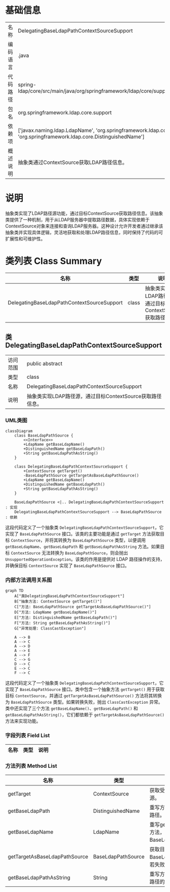 # 基础信息

|      |      |
|------|------|
| 名称 | DelegatingBaseLdapPathContextSourceSupport |
| 编码语言 | .java |
| 代码路径 | spring-ldap/core/src/main/java/org/springframework/ldap/core/support/DelegatingBaseLdapPathContextSourceSupport.java |
| 包名 | org.springframework.ldap.core.support |
| 依赖项 | ['javax.naming.ldap.LdapName', 'org.springframework.ldap.core.ContextSource', 'org.springframework.ldap.core.DistinguishedName'] |
| 概述说明 | 抽象类通过ContextSource获取LDAP路径信息。 |

# 说明

抽象类实现了LDAP路径源功能，通过目标ContextSource获取路径信息。该抽象类提供了一种机制，用于从LDAP服务器中提取路径数据，具体实现依赖于ContextSource对象来连接和查询LDAP服务器。这种设计允许开发者通过继承该抽象类并实现具体逻辑，灵活地获取和处理LDAP路径信息，同时保持了代码的可扩展性和可维护性。

# 类列表 Class Summary

| 名称   | 类型  | 说明 |
|-------|------|-------------|
| DelegatingBaseLdapPathContextSourceSupport | class | 抽象类实现LDAP路径源，通过目标ContextSource获取路径信息。 |



## 类 DelegatingBaseLdapPathContextSourceSupport

|      |      |
|------|------|
| 访问范围 | public abstract |
| 类型 | class |
| 名称 | DelegatingBaseLdapPathContextSourceSupport |
| 说明 | 抽象类实现LDAP路径源，通过目标ContextSource获取路径信息。 |


### UML类图

```mermaid
classDiagram
    class BaseLdapPathSource {
        <<Interface>>
        +LdapName getBaseLdapName()
        +DistinguishedName getBaseLdapPath()
        +String getBaseLdapPathAsString()
    }

    class DelegatingBaseLdapPathContextSourceSupport {
        +ContextSource getTarget()
        -BaseLdapPathSource getTargetAsBaseLdapPathSource()
        +LdapName getBaseLdapName()
        +DistinguishedName getBaseLdapPath()
        +String getBaseLdapPathAsString()
    }

    BaseLdapPathSource <|.. DelegatingBaseLdapPathContextSourceSupport : 实现
    DelegatingBaseLdapPathContextSourceSupport --> BaseLdapPathSource : 依赖
```

这段代码定义了一个抽象类 `DelegatingBaseLdapPathContextSourceSupport`，它实现了 `BaseLdapPathSource` 接口。该类的主要功能是通过 `getTarget` 方法获取目标 `ContextSource`，并将其转换为 `BaseLdapPathSource` 类型，以便调用 `getBaseLdapName`、`getBaseLdapPath` 和 `getBaseLdapPathAsString` 方法。如果目标 `ContextSource` 无法转换为 `BaseLdapPathSource`，则会抛出 `UnsupportedOperationException`。该类的作用是提供对 LDAP 路径操作的支持，并确保目标 `ContextSource` 实现了 `BaseLdapPathSource` 接口。


### 内部方法调用关系图

```mermaid
graph TD
    A["类DelegatingBaseLdapPathContextSourceSupport"]
    B["抽象方法: ContextSource getTarget()"]
    C["方法: BaseLdapPathSource getTargetAsBaseLdapPathSource()"]
    D["方法: LdapName getBaseLdapName()"]
    E["方法: DistinguishedName getBaseLdapPath()"]
    F["方法: String getBaseLdapPathAsString()"]
    G["异常处理: ClassCastException"]

    A --> B
    A --> C
    A --> D
    A --> E
    A --> F
    C --> G
    D --> C
    E --> C
    F --> C
```

这段代码定义了一个抽象类 `DelegatingBaseLdapPathContextSourceSupport`，它实现了 `BaseLdapPathSource` 接口。类中包含一个抽象方法 `getTarget()` 用于获取目标 `ContextSource`，并通过 `getTargetAsBaseLdapPathSource()` 方法将其转换为 `BaseLdapPathSource` 类型。如果转换失败，抛出 `ClassCastException` 异常。类中还实现了三个方法 `getBaseLdapName()`、`getBaseLdapPath()` 和 `getBaseLdapPathAsString()`，它们都依赖于 `getTargetAsBaseLdapPathSource()` 方法来实现功能。

### 字段列表 Field List

| 名称  | 类型  | 说明 |
|-------|-------|------|

### 方法列表 Method List

| 名称  | 类型  | 说明 |
|-------|-------|------|
| getTarget | ContextSource | 获取受保护的目标上下文源。 |
| getBaseLdapPath | DistinguishedName | 重写方法获取基础LDAP路径。 |
| getBaseLdapName | LdapName | 重写getBaseLdapName方法，返回目标路径源的BaseLdapName。 |
| getTargetAsBaseLdapPathSource | BaseLdapPathSource | 获取目标对象并转换为BaseLdapPathSource，若失败则抛出异常。 |
| getBaseLdapPathAsString | String | 重写方法返回目标LDAP路径的字符串表示。 |




